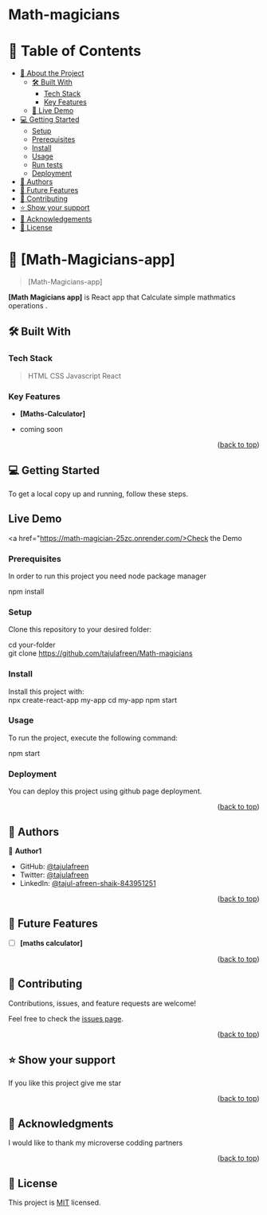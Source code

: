

  <h1><b>Math-magicians </b></h1>

</div>

<!-- TABLE OF CONTENTS -->

# 📗 Table of Contents

- [📖 About the Project](#about-project)
  - [🛠 Built With](#built-with)
    - [Tech Stack](#tech-stack)
    - [Key Features](#key-features)
  - [🚀 Live Demo](#live-demo)
- [💻 Getting Started](#getting-started)
  - [Setup](#setup)
  - [Prerequisites](#prerequisites)
  - [Install](#install)
  - [Usage](#usage)
  - [Run tests](#run-tests)
  - [Deployment](#deployment)
- [👥 Authors](#authors)
- [🔭 Future Features](#future-features)
- [🤝 Contributing](#contributing)
- [⭐️ Show your support](#support)
- [🙏 Acknowledgements](#acknowledgements)
- [📝 License](#license)

<!-- PROJECT DESCRIPTION -->

# 📖 [Math-Magicians-app] <a name="about-project"></a>

> [Math-Magicians-app]

**[Math Magicians app]** is React app that Calculate simple mathmatics operations .

## 🛠 Built With <a name="built-with"></a>

### Tech Stack <a name="tech-stack"></a>

> HTML
> CSS 
> Javascript
> React




<!-- Features -->

### Key Features <a name="key-features"></a>

- **[Maths-Calculator]**

- coming soon

<p align="right">(<a href="#readme-top">back to top</a>)</p>

<!-- GETTING STARTED -->

## 💻 Getting Started <a name="getting-started"></a>


To get a local copy up and running, follow these steps.

## Live Demo
<a href="https://math-magician-25zc.onrender.com/>Check the Demo</a>
### Prerequisites

In order to run this project you need node package manager<br>


 npm install 


### Setup

Clone this repository to your desired folder:


  cd your-folder<br>
  git clone https://github.com/tajulafreen/Math-magicians



### Install

Install this project with:<br>
  npx create-react-app my-app
  cd my-app
  npm start


### Usage

To run the project, execute the following command:<br>


  npm start


### Deployment

You can deploy this project using github page deployment.

<p align="right">(<a href="#readme-top">back to top</a>)</p>

<!-- AUTHORS -->

## 👥 Authors <a name="authors"></a>

👤 **Author1**

- GitHub: [@tajulafreen](https://github.com/tajulafreen)
- Twitter: [@tajulafreen](https://twitter.com/tajulafreen)
- LinkedIn: [@tajul-afreen-shaik-843951251](https://www.linkedin.com/in/tajul-afreen-shaik-843951251/)


<p align="right">(<a href="#readme-top">back to top</a>)</p>

<!-- FUTURE FEATURES -->

## 🔭 Future Features <a name="future-features"></a>

- [ ] **[maths calculator]**

<p align="right">(<a href="#readme-top">back to top</a>)</p>

<!-- CONTRIBUTING -->

## 🤝 Contributing <a name="contributing"></a>

Contributions, issues, and feature requests are welcome!

Feel free to check the [issues page](../../issues/).

<p align="right">(<a href="#readme-top">back to top</a>)</p>

<!-- SUPPORT -->

## ⭐️ Show your support <a name="support"></a>


If you like this project give me star

<p align="right">(<a href="#readme-top">back to top</a>)</p>

<!-- ACKNOWLEDGEMENTS -->

## 🙏 Acknowledgments <a name="acknowledgements"></a>


I would like to thank my microverse codding partners

<p align="right">(<a href="#readme-top">back to top</a>)</p>


<!-- LICENSE -->

## 📝 License <a name="license"></a>

This project is [MIT](./LICENSE) licensed.
